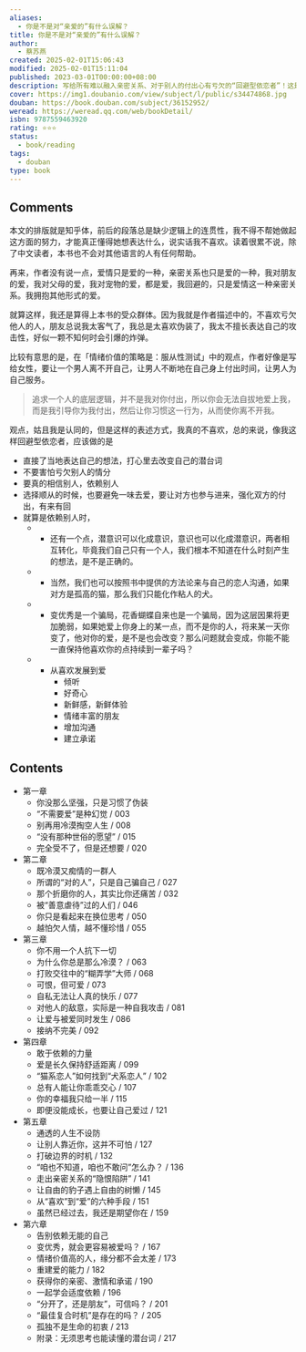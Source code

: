 ```yaml
---
aliases:
  - 你是不是对“亲爱的”有什么误解？
title: 你是不是对“亲爱的”有什么误解？
author:
  - 蔡苏燕
created: 2025-02-01T15:06:43
modified: 2025-02-01T15:11:04
published: 2023-03-01T00:00:00+08:00
description: 写给所有难以融入亲密关系、对于别人的付出心有亏欠的“回避型依恋者”！这是一群有着“亲密关系恐惧症”的人，他们不是社恐，也不是回避型人格，有些人外表甚至给人一种社牛的错觉。但他们无法从社会交往中汲取能量...
cover: https://img1.doubanio.com/view/subject/l/public/s34474868.jpg
douban: https://book.douban.com/subject/36152952/
weread: https://weread.qq.com/web/bookDetail/
isbn: 9787559463920
rating: ⭐⭐⭐
status:
  - book/reading
tags:
  - douban
type: book
---
```


## Comments

本文的排版就是知乎体，前后的段落总是缺少逻辑上的连贯性，我不得不帮她做起这方面的努力，才能真正懂得她想表达什么，说实话我不喜欢。读着很累不说，除了中文读者，本书也不会对其他语言的人有任何帮助。

再来，作者没有说一点，爱情只是爱的一种，亲密关系也只是爱的一种，我对朋友的爱，我对父母的爱，我对宠物的爱，都是爱，我回避的，只是爱情这一种亲密关系。我拥抱其他形式的爱。

就算这样，我还是算得上本书的受众群体。因为我就是作者描述中的，不喜欢亏欠他人的人，朋友总说我太客气了，我总是太喜欢伪装了，我太不擅长表达自己的攻击性，好似一颗不知何时会引爆的炸弹。

比较有意思的是，在「情绪价值的策略是：服从性测试」中的观点，作者好像是写给女性，要让一个男人离不开自己，让男人不断地在自己身上付出时间，让男人为自己服务。

> 追求一个人的底层逻辑，并不是我对你付出，所以你会无法自拔地爱上我，而是我引导你为我付出，然后让你习惯这一行为，从而使你离不开我。

观点，姑且我是认同的，但是这样的表述方式，我真的不喜欢，总的来说，像我这样回避型依恋者，应该做的是

- 直接了当地表达自己的想法，打心里去改变自己的潜台词
- 不要害怕亏欠别人的情分
- 要真的相信别人，依赖别人
- 选择顺从的时候，也要避免一味去爱，要让对方也参与进来，强化双方的付出，有来有回
- 就算是依赖别人时，
    - * 还有一个点，潜意识可以化成意识，意识也可以化成潜意识，两者相互转化，毕竟我们自己只有一个人，我们根本不知道在什么时刻产生的想法，是不是正确的。
    - * 当然，我们也可以按照书中提供的方法论来与自己的恋人沟通，如果对方是孤高的猫，那么我们只能化作粘人的犬。
    - * 变优秀是一个骗局，花香蝴蝶自来也是一个骗局，因为这层因果将更加脆弱，如果她爱上你身上的某一点，而不是你的人，将来某一天你变了，他对你的爱，是不是也会改变？那么问题就会变成，你能不能一直保持他喜欢你的点持续到一辈子吗？
    - * 从喜欢发展到爱
        - 倾听
        - 好奇心
        - 新鲜感，新鲜体验
        - 情绪丰富的朋友
        - 增加沟通
        - 建立承诺

## Contents

- 第一章
    - 你没那么坚强，只是习惯了伪装
    - “不需要爱”是种幻觉 / 003
    - 别再用冷漠掏空人生 / 008
    - “没有那种世俗的愿望” / 015
    - 完全受不了，但是还想要 / 020
- 第二章
    - 既冷漠又痴情的一群人
    - 所谓的“对的人”，只是自己骗自己 / 027
    - 那个折磨你的人，其实比你还痛苦 / 032
    - 被“善意虐待”过的人们 / 046
    - 你只是看起来在换位思考 / 050
    - 越怕欠人情，越不懂珍惜 / 055
- 第三章
    - 你不用一个人抗下一切
    - 为什么你总是那么冷漠？ / 063
    - 打败交往中的“糊弄学”大师 / 068
    - 可恨，但可爱 / 073
    - 自私无法让人真的快乐 / 077
    - 对他人的敌意，实际是一种自我攻击 / 081
    - 让爱与被爱同时发生 / 086
    - 接纳不完美 / 092
- 第四章
    - 敢于依赖的力量
    - 爱是长久保持舒适距离 / 099
    - “猫系恋人”如何找到“犬系恋人” / 102
    - 总有人能让你乖乖交心 / 107
    - 你的幸福我只给一半 / 115
    - 即便没能成长，也要让自己爱过 / 121
- 第五章
    - 通透的人生不设防
    - 让别人靠近你，这并不可怕 / 127
    - 打破边界的时机 / 132
    - “咱也不知道，咱也不敢问”怎么办？ / 136
    - 走出亲密关系的“隐恨陷阱” / 141
    - 让自由的豹子遇上自由的树懒 / 145
    - 从“喜欢”到“爱”的六种手段 / 151
    - 虽然已经过去，我还是期望你在 / 159
- 第六章
    - 告别依赖无能的自己
    - 变优秀，就会更容易被爱吗？ / 167
    - 情绪价值高的人，缘分都不会太差 / 173
    - 重建爱的能力 / 182
    - 获得你的亲密、激情和承诺 / 190
    - 一起学会适度依赖 / 196
    - “分开了，还是朋友”，可信吗？ / 201
    - “最佳复合时机”是存在的吗？ / 205
    - 孤独不是生命的初衷 / 213
    - 附录：无须思考也能读懂的潜台词 / 217
